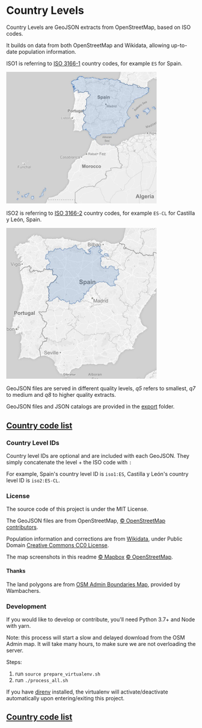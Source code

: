 # Country Levels

Country Levels are GeoJSON extracts from OpenStreetMap, based on ISO codes.

It builds on data from both OpenStreetMap and Wikidata, allowing up-to-date population information.

ISO1 is referring to [ISO 3166-1](https://en.wikipedia.org/wiki/ISO_3166-1) country codes, for example `ES` for Spain.

<img src="docs/assets/es_resize.jpg" width="400">

ISO2 is referring to [ISO 3166-2](https://en.wikipedia.org/wiki/ISO_3166-2) country codes, for example `ES-CL` for Castilla y León, Spain.

<img src="docs/assets/cl_resize.jpg" width="400">

GeoJSON files are served in different quality levels, *q5* refers to smallest, *q7* to medium and *q8* to higher quality extracts. 

GeoJSON files and JSON catalogs are provided in the [export](export) folder.



## [Country code list](docs/iso1_list.md)



### Country Level IDs

Country level IDs are optional and are included with each GeoJSON. They simply concatenate the level + the ISO code with `:`

For example, Spain's country level ID is `iso1:ES`, Castilla y León's country level ID is `iso2:ES-CL`.



### License

The source code of this project is under the MIT License.

The GeoJSON files are from OpenStreetMap, [© OpenStreetMap contributors](https://www.openstreetmap.org/copyright).

Population information and corrections are from [Wikidata](https://www.wikidata.org/wiki/Wikidata:Main_Page), under Public Domain [Creative Commons CC0 License](https://creativecommons.org/publicdomain/zero/1.0/).



The map screenshots in this readme [© Mapbox](https://www.mapbox.com/about/maps/) [© OpenStreetMap](https://openstreetmap.org/about/).



#### Thanks

The land polygons are from [OSM Admin Boundaries Map](https://wambachers-osm.website/boundaries/), provided by Wambachers. 



### Development

If you would like to develop or contribute, you'll need Python 3.7+ and Node with yarn.

Note: this process will start a slow and delayed download from the OSM Admin map. It will take many hours, to make sure we are not overloading the server.

Steps:

1. run `source prepare_virtualenv.sh`
2. run `./process_all.sh`

If you have [direnv](https://direnv.net/) installed, the virtualenv will activate/deactivate automatically upon entering/exiting this project.



## [Country code list](docs/iso1_list.md)
